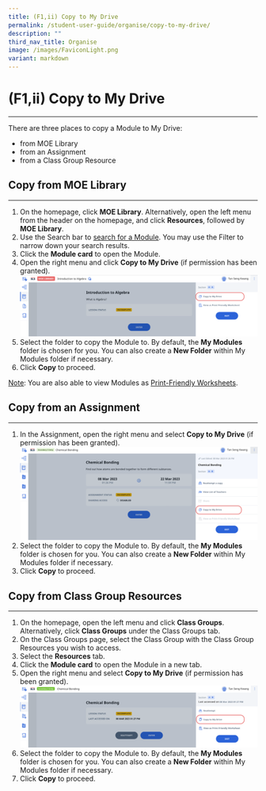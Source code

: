 ```yaml
---
title: (F1,ii) Copy to My Drive
permalink: /student-user-guide/organise/copy-to-my-drive/
description: ""
third_nav_title: Organise
image: /images/FaviconLight.png
variant: markdown
---
```

<h1>(F1,ii) Copy to My Drive</h1>
<hr>
<p>There are three places to copy a Module to My Drive:</p>
<ul>
  <li>from MOE Library</li>
  <li>from an Assignment</li>
  <li>from a Class Group Resource</li>
</ul>
<h2>Copy from MOE Library</h2>
<hr>
<ol>
  <li>On the homepage, click <strong>MOE Library</strong>. Alternatively, open the left menu from the header on the homepage, and click <strong>Resources</strong>, followed by <strong>MOE Library</strong>.</li>
  <li>Use the Search bar to <a target="_blank" href="/student-user-guide/discover/search-for-self-study-resources/">search for a Module</a>. You may use the Filter to narrow down your search results.</li>
  <li>Click the <strong>Module card</strong> to open the Module.</li>
  <li>Open the right menu and click <strong>Copy to My Drive</strong> (if permission has been granted).</li>
  <img src="/images/1Student/SS-CopyMOELibrary.png">
  <li>Select the folder to copy the Module to. By default, the <strong>My Modules</strong> folder is chosen for you. You can also create a <strong>New Folder</strong> within My Modules folder if necessary.</li>
  <li>Click <strong>Copy</strong> to proceed.</li>
</ol>
<p><u>Note</u>: You are also able to view Modules as <a target="_blank" href="/student-user-guide/organise/view-print-friendly-worksheet/">Print-Friendly Worksheets</a>.</p>
<h2>Copy from an Assignment</h2>
<hr>
<ol>
  <li>In the Assignment, open the right menu and select <strong>Copy to My Drive</strong> (if permission has been granted).</li>
 <img src="/images/1Student/SS-CopyAssignment.png">
  <li>Select the folder to copy the Module to. By default, the <strong>My Modules</strong> folder is chosen for you. You can also create a <strong>New Folder</strong> within My Modules folder if necessary.</li>
  <li>Click <strong>Copy</strong> to proceed.</li>
</ol>

<h2 id="copy-from-class-group-resources">Copy from Class Group Resources</h2>
<hr>
<ol>
<li>On the homepage, open the left menu and click <strong>Class Groups</strong>. Alternatively, click <strong>Class Groups</strong> under the Class Groups tab.</li>
<li>On the Class Groups page, select the Class Group with the Class Group Resources you wish to access. </li>
<li>Select the <strong>Resources</strong> tab. </li>
<li>Click the <strong>Module card</strong> to open the Module in a new tab.</li>
<li>Open the right menu and select <strong>Copy to My Drive</strong> (if permission has been granted). <img src="/images/1Student/SS-CopyClassGroupResource.png"></li>
<li>Select the folder to copy the Module to. By default, the <strong>My Modules</strong> folder is chosen for you. You can also create a <strong>New Folder</strong> within My Modules folder if necessary.</li>
<li>Click <strong>Copy</strong> to proceed.</li>
</ol>